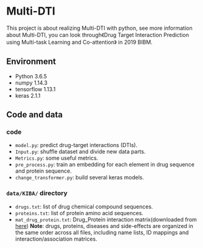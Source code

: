 # Multi-DTI
This project is about realizing Multi-DTI with python, see more information about Multi-DTI, you can look through《Drug Target Interaction Prediction using Multi-task Learning and Co-attention》 in 2019 BIBM.


## Environment
- Python 3.6.5
- numpy 1.14.3
- tensorflow 1.13.1
- keras 2.1.1

## Code and data
### code
- `model.py`: predict drug-target interactions (DTIs).
- `Input.py`: shuffle dataset and divide new data parts.
- `Metrics.py`: some useful metrics.
- `pre_process.py`: train an embedding for each element in drug sequence and protein sequence.
- `change_transformer.py`: build several keras models.


### `data/KIBA/` directory
- `drugs.txt`: list of drug chemical compound sequences.
- `proteins.txt`: list of protein amino acid sequences.
- `mat_drug_protein.txt`: Drug_Protein interaction matrix(downloaded from [here](https://pubs.acs.org/doi/suppl/10.1021/ci400709d))
**Note**: drugs, proteins, diseases and side-effects are organized in the same order across all files, including name lists, ID mappings and interaction/association matrices.


